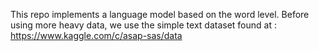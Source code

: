 
This repo implements a language model based on the word level. 
Before using more heavy data, we use the simple text dataset found at : https://www.kaggle.com/c/asap-sas/data

